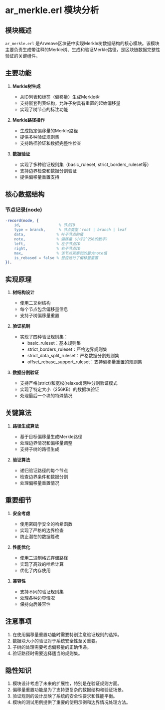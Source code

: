 # ar_merkle.erl 模块分析

## 模块概述
`ar_merkle.erl` 是Arweave区块链中实现Merkle树数据结构的核心模块。该模块主要负责生成带注释的Merkle树、生成和验证Merkle路径，是区块链数据完整性验证的关键组件。

## 主要功能

1. **Merkle树生成**
   - 从ID列表和标签（偏移量）生成Merkle树
   - 支持嵌套列表结构，允许子树具有重置的起始偏移量
   - 实现了树节点的标注功能

2. **Merkle路径操作**
   - 生成指定偏移量的Merkle路径
   - 提供多种验证规则集
   - 支持路径验证和数据完整性检查

3. **数据验证**
   - 实现了多种验证规则集（basic_ruleset, strict_borders_ruleset等）
   - 支持边界检查和数据分割验证
   - 提供偏移量重置支持

## 核心数据结构

### 节点记录(node)
```erlang
-record(node, {
    id,                 % 节点ID
    type = branch,      % 节点类型：root | branch | leaf
    data,              % 叶子节点的值
    note,              % 偏移量（小于2^256的数字）
    left,              % 左子节点ID
    right,             % 右子节点ID
    max,               % 该节点观察到的最大note值
    is_rebased = false % 是否进行了偏移量重置
}).
```

## 实现原理

1. **树结构设计**
   - 使用二叉树结构
   - 每个节点包含偏移量信息
   - 支持子树偏移量重置

2. **验证机制**
   - 实现了四种验证规则集：
     * basic_ruleset：基本规则集
     * strict_borders_ruleset：严格边界规则集
     * strict_data_split_ruleset：严格数据分割规则集
     * offset_rebase_support_ruleset：支持偏移量重置的规则集

3. **数据分割验证**
   - 支持严格(strict)和宽松(relaxed)两种分割验证模式
   - 实现了特定大小（256KB）的数据块验证
   - 处理最后一个块的特殊情况

## 关键算法

1. **路径生成算法**
   - 基于目标偏移量生成Merkle路径
   - 处理边界情况和偏移量调整
   - 支持子树的路径生成

2. **验证算法**
   - 递归验证路径的每个节点
   - 检查边界条件和数据分割
   - 处理偏移量重置情况

## 重要细节

1. **安全考虑**
   - 使用密码学安全的哈希函数
   - 实现了严格的边界检查
   - 防止潜在的数据篡改

2. **性能优化**
   - 使用二进制格式存储路径
   - 实现了高效的哈希计算
   - 优化了内存使用

3. **兼容性**
   - 支持不同的验证规则集
   - 处理各种边界情况
   - 保持向后兼容性

## 注意事项

1. 在使用偏移量重置功能时需要特别注意验证规则的选择。
2. 数据块大小的验证对于系统安全性至关重要。
3. 子树的处理需要考虑偏移量的正确传递。
4. 验证路径时需要选择适当的规则集。

## 隐性知识

1. 模块设计考虑了未来的扩展性，特别是在验证规则方面。
2. 偏移量重置功能是为了支持更复杂的数据结构和验证场景。
3. 验证规则的设计反映了系统的安全性要求和性能平衡。
4. 模块的测试用例提供了重要的使用示例和边界情况处理方法。
